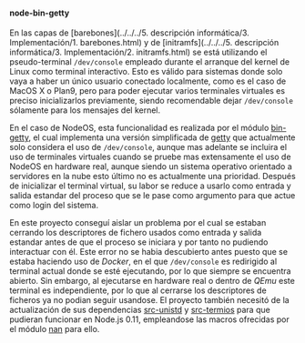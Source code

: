 #### node-bin-getty

En las capas de
[barebones](../../../5. descripción informática/3. Implementación/1. barebones.html)
y de
[initramfs](../../../5. descripción informática/3. Implementación/2. initramfs.html)
se está utilizando el pseudo-terminal `/dev/console` empleado durante el
arranque del kernel de Linux como terminal interactivo. Esto es válido para
sistemas donde solo vaya a haber un único usuario conectado localmente, como es
el caso de MacOS X o Plan9, pero para poder ejecutar varios terminales virtuales
es preciso inicializarlos previamente, siendo recomendable dejar `/dev/console`
sólamente para los mensajes del kernel.

En el caso de NodeOS, esta funcionalidad es realizada por el módulo
[bin-getty](https://github.com/NodeOS/node-bin-getty), el cual implementa una
versión simplificada de [getty](https://www.freebsd.org/cgi/man.cgi?query=getty)
que actualmente solo considera el uso de `/dev/console`, aunque mas adelante se
incluira el uso de terminales virtuales cuando se pruebe mas extensamente el uso
de NodeOS en hardware real, aunque siendo un sistema operativo orientado a
servidores en la nube esto último no es actualmente una prioridad. Después de
inicializar el terminal virtual, su labor se reduce a usarlo como entrada y
salida estandar del proceso que se le pase como argumento para que actue como
login del sistema.

En este proyecto conseguí aislar un problema por el cual se estaban cerrando los
descriptores de fichero usados como entrada y salida estandar antes de que el
proceso se iniciara y por tanto no pudiendo interactuar con él. Este error no se
habia descubierto antes puesto que se estaba haciendo uso de *Docker*, en el que
`/dev/console` es redirigido al terminal actual donde se esté ejecutando, por lo
que siempre se encuentra abierto. Sin embargo, al ejecutarse en hardware real o
dentro de *QEmu* este terminal es independiente, por lo que al cerrarse los
descriptores de ficheros ya no podian seguir usandose. El proyecto también
necesitó de la actualización de sus dependencias
[src-unistd](https://github.com/netlovers/node-src-unistd) y
[src-termios](https://github.com/netlovers/node-src-termios) para que pudieran
funcionar en Node.js 0.11, empleandose las macros ofrecidas por el módulo
[nan](https://github.com/nodejs/nan) para ello.
